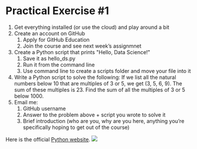 # Practical Exercise #1

1. Get everything installed (or use the cloud) and play around a bit
2. Create an account on GitHub
    1. Apply for GitHub Education
    2. Join the course and see next week’s assignmnet
3. Create a Python script that prints "Hello, Data Science!"
    1. Save it as hello_ds.py
    2. Run it from the command line
    3. Use command line to create a scripts folder and move your file into it
4. Write a Python script to solve the following:
If we list all the natural numbers below 10 that are multiples of 3 or 5, we get (3, 5, 6, 9). The sum of these multiples is 23. Find the sum of all the multiples of 3 or 5 below 1000.
5. Email me:
    1. GitHub username
    2. Answer to the problem above + script you wrote to solve it
    3. Brief introduction (who are you, why are you here, anything you’re specifically hoping to get out of the course)

Here is the official [Python website](https://www.python.org).
![](media/download_package.png)